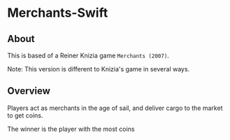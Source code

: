 # Merchants-Swift

## About

This is based of a Reiner Knizia game `Merchants (2007)`.

Note: This version is different to Knizia's game in several ways.

## Overview

Players act as merchants in the age of sail, and deliver cargo to the market to get coins. 

The winner is the player with the most coins
